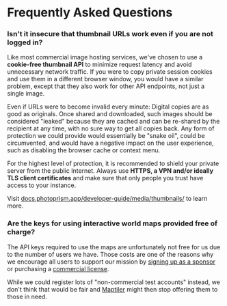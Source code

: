 # Frequently Asked Questions

### Isn't it insecure that thumbnail URLs work even if you are not logged in? ###

Like most commercial image hosting services, we've chosen to use a **cookie-free thumbnail API** to minimize request latency and avoid unnecessary network traffic. If you were to copy private session cookies and use them in a different browser window, you would have a similar problem, except that they also work for other API endpoints, not just a single image.

Even if URLs were to become invalid every minute: Digital copies are as good as originals. Once shared and downloaded, such images should be considered "leaked" because they are cached and can be re-shared by the recipient at any time, with no sure way to get all copies back. Any form of protection we could provide would essentially be "snake oil", could be circumvented, and would have a negative impact on the user experience, such as disabling the browser cache or context menu.

For the highest level of protection, it is recommended to shield your private server from the public Internet. Always use **HTTPS, a VPN and/or ideally TLS client certificates** and make sure that only people you trust have access to your instance.

Visit [docs.photoprism.app/developer-guide/media/thumbnails/](https://docs.photoprism.app/developer-guide/media/thumbnails/) to learn more.

### Are the keys for using interactive world maps provided free of charge?

The API keys required to use the maps are unfortunately not free for us due to the number of users we have. Those costs are one of the reasons why we encourage all users to support our mission by [signing up as a sponsor](https://photoprism.app/membership) or purchasing a [commercial license](https://photoprism.app/teams).

While we could register lots of "non-commercial test accounts" instead, we don't think that would be fair and [Maptiler](https://www.maptiler.com/) might then stop offering them to those in need.